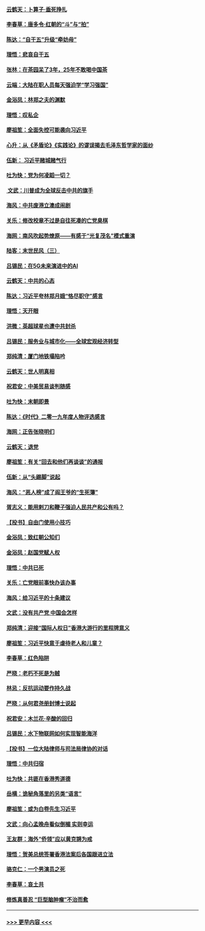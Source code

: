 #### [云鹤天：卜算子‧垂死挣扎](../pages/nsc993/n11739956.md?t=12231944) 
#### [李春草：唐多令‧红朝的“斗”与“拍”](../pages/nsc993/n11739830.md?t=12231944) 
#### [陈达：“自干五”升级“牵妨母”](../pages/nsc993/n11739724.md?t=12231944) 
#### [理悟：悲哀自干五](../pages/nsc993/n11739547.md?t=12231944) 
#### [张林：在茶园呆了3年，25年不敢喝中国茶](../pages/nsc993/n11739240.md?t=12231944) 
#### [云端：大陆在职人员每天强迫学“学习强国”](../pages/nsc993/n11738735.md?t=12231944) 
#### [金浴凤：林郑之夫的渊默](../pages/nsc993/n11737735.md?t=12231944) 
#### [理悟：叹私企](../pages/nsc993/n11737715.md?t=12231944) 
#### [廖祖笙：全面失控可能袭向习近平](../pages/nsc993/n11737704.md?t=12231944) 
#### [心升：从《矛盾论》《实践论》的谬误揭去毛泽东哲学家的面纱](../pages/nsc993/n11736962.md?t=12231944) 
#### [伍新： 习近平赌城赌气行](../pages/nsc993/n11736929.md?t=12231944) 
#### [吐为快：党为何凌蹈一切？](../pages/nsc993/n11736915.md?t=12231944) 
#### [ 文武：川普成为全球反击中共的旗手](../pages/nsc993/n11736882.md?t=12231944) 
#### [海风：中共废港立澳成闹剧](../pages/nsc993/n11735857.md?t=12231944) 
#### [关乐：修改校章不过是自往死凑的亡党臭棋](../pages/nsc993/n11735097.md?t=12231944) 
#### [海网：南风吹起势燎原——有感于“光复茂名”模式重演](../pages/nsc993/n11732308.md?t=12231944) 
#### [陆客：末世民风（三）](../pages/nsc993/n11732211.md?t=12231944) 
#### [吕锡民：在5G未来演进中的AI](../pages/nsc993/n11730010.md?t=12231944) 
#### [云鹤天：中共的心态](../pages/nsc993/n11729906.md?t=12231944) 
#### [陈达：习近平夸林郑月娥“恪尽职守”感言](../pages/nsc993/n11729881.md?t=12231944) 
#### [理悟：天开眼](../pages/nsc993/n11729699.md?t=12231944) 
#### [洪微：英超球星也遭中共封杀](../pages/nsc993/n11727243.md?t=12231944) 
#### [吕锡民：服务业与城市化——全球宏观经济转型](../pages/nsc993/n11725845.md?t=12231944) 
#### [郑纯清：厦门地铁塌陷吟](../pages/nsc993/n11725813.md?t=12231944) 
#### [云鹤天：世人明真相](../pages/nsc993/n11725621.md?t=12231944) 
#### [祝君安：中美贸易谈判随感](../pages/nsc993/n11725609.md?t=12231944) 
#### [吐为快：末朝即景](../pages/nsc993/n11723365.md?t=12231944) 
#### [陈达：《时代》二零一九年度人物评选感言](../pages/nsc993/n11723337.md?t=12231944) 
#### [海网：正告张晓明们](../pages/nsc993/n11723228.md?t=12231944) 
#### [云鹤天：退党](../pages/nsc993/n11723056.md?t=12231944) 
#### [廖祖笙：有关“回去和他们再谈谈”的通报](../pages/nsc993/n11722442.md?t=12231944) 
#### [伍新：从“头踢脚”说起](../pages/nsc993/n11722429.md?t=12231944) 
#### [海风：“恶人榜”成了阎王爷的“生死簿”](../pages/nsc993/n11722272.md?t=12231944) 
#### [胥志义：能用剌刀和鞭子强迫人民共产和公有吗？](../pages/nsc993/n11720569.md?t=12231944) 
#### [【投书】自由门使用小技巧](../pages/nsc993/n11720180.md?t=12231944) 
#### [金浴凤：致红朝公知们](../pages/nsc993/n11720563.md?t=12231944) 
#### [金浴凤：赵国党赋人权](../pages/nsc993/n11720533.md?t=12231944) 
#### [理悟：中共已死](../pages/nsc993/n11720233.md?t=12231944) 
#### [关乐：亡党眼前事快办该办事](../pages/nsc993/n11719160.md?t=12231944) 
#### [海风：给习近平的十条建议](../pages/nsc993/n11717616.md?t=12231944) 
#### [文武：没有共产党 中国会怎样](../pages/nsc993/n11717584.md?t=12231944) 
#### [郑纯清：迎接“国际人权日”香港大游行的里程牌意义](../pages/nsc993/n11717417.md?t=12231944) 
#### [廖祖笙：习近平快意于虐待老人和儿童？](../pages/nsc993/n11715313.md?t=12231944) 
#### [李春草：红色陷阱](../pages/nsc993/n11715029.md?t=12231944) 
#### [严晓：老朽不死是为贼](../pages/nsc993/n11712910.md?t=12231944) 
#### [林忌：反抗运动要作持久战](../pages/nsc993/n11712623.md?t=12231944) 
#### [严晓：从何君尧册封博士说起](../pages/nsc993/n11712465.md?t=12231944) 
#### [祝君安：木兰花·辛酸的回归](../pages/nsc993/n11712381.md?t=12231944) 
#### [吕锡民：水下物联网如何实现智能海洋](../pages/nsc993/n11711158.md?t=12231944) 
#### [【投书】一位大陆律师与司法局律协的对话](../pages/nsc993/n11709675.md?t=12231944) 
#### [理悟：中共归宿](../pages/nsc993/n11710059.md?t=12231944) 
#### [吐为快：共匪在香港秀道德](../pages/nsc993/n11709979.md?t=12231944) 
#### [岳横：诡秘角落里的另类“语言”](../pages/nsc993/n11709792.md?t=12231944) 
#### [廖祖笙：或为白卷先生习近平](../pages/nsc993/n11708330.md?t=12231944) 
#### [文武：向心孟晚舟看似倒楣 实则幸运](../pages/nsc993/n11708236.md?t=12231944) 
#### [王友群：海外“侨领”应以黄克锵为戒](../pages/nsc993/n11706176.md?t=12231944) 
#### [理悟：贺美总统签署香港法案后各国跟进立法](../pages/nsc993/n11706853.md?t=12231944) 
#### [骆克仁：一个男演员之死](../pages/nsc993/n11706677.md?t=12231944) 
#### [李春草：哀土共](../pages/nsc993/n11706255.md?t=12231944) 
#### [修炼真善忍 “巨型脑肿瘤”不治而愈](../pages/nsc993/n11705340.md?t=12231944) 

----
#### [ >>> 更早内容 <<< ](../indexes/nsc993-earlier.md)
